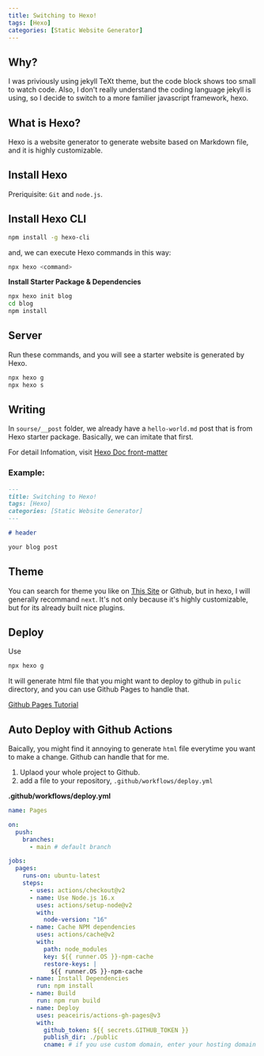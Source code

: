 ```yaml
---
title: Switching to Hexo!
tags: [Hexo]
categories: [Static Website Generator]
---
```


## Why?

I was priviously using jekyll TeXt theme, but the code block shows too small to watch code. Also, I don't really understand the coding language jekyll is using, so I decide to switch to a more familier javascript framework, hexo.

## What is Hexo?

Hexo is a website generator to generate website based on Markdown file, and it is highly customizable.

## Install Hexo

Preriquisite: `Git` and `node.js`.

## Install Hexo CLI

```bash
npm install -g hexo-cli
```

and, we can execute Hexo commands in this way:

```bash
npx hexo <command>
```

**Install Starter Package & Dependencies**

```bash
npx hexo init blog
cd blog
npm install
```

## Server

Run these commands, and you will see a starter website is generated by Hexo.

```bash
npx hexo g
npx hexo s
```

## Writing

In `sourse/__post` folder, we already have a `hello-world.md` post that is from Hexo starter package. Basically, we can imitate that first.

For detail Infomation, visit [Hexo Doc front-matter](https://hexo.io/docs/front-matter)

### Example:

```md
---
title: Switching to Hexo!
tags: [Hexo]
categories: [Static Website Generator]
---

# header

your blog post
```

## Theme

You can search for theme you like on [This Site](https://hexo.io/themes/) or Github, but in hexo, I will generally recommand `next`. It's not only because it's highly customizable, but for its already built nice plugins.

## Deploy

Use

```bash
npx hexo g
```

It will generate html file that you might want to deploy to github in `pulic` directory, and you can use Github Pages to handle that.

[Github Pages Tutorial](https://pages.github.com/)

## Auto Deploy with Github Actions

Baically, you might find it annoying to generate `html` file everytime you want to make a change. Github can handle that for me.

1. Uplaod your whole project to Github.
2. add a file to your repository, `.github/workflows/deploy.yml`

**.github/workflows/deploy.yml**

```yml
name: Pages

on:
  push:
    branches:
      - main # default branch

jobs:
  pages:
    runs-on: ubuntu-latest
    steps:
      - uses: actions/checkout@v2
      - name: Use Node.js 16.x
        uses: actions/setup-node@v2
        with:
          node-version: "16"
      - name: Cache NPM dependencies
        uses: actions/cache@v2
        with:
          path: node_modules
          key: ${{ runner.OS }}-npm-cache
          restore-keys: |
            ${{ runner.OS }}-npm-cache
      - name: Install Dependencies
        run: npm install
      - name: Build
        run: npm run build
      - name: Deploy
        uses: peaceiris/actions-gh-pages@v3
        with:
          github_token: ${{ secrets.GITHUB_TOKEN }}
          publish_dir: ./public
          cname: # if you use custom domain, enter your hosting domain for this project.
```
